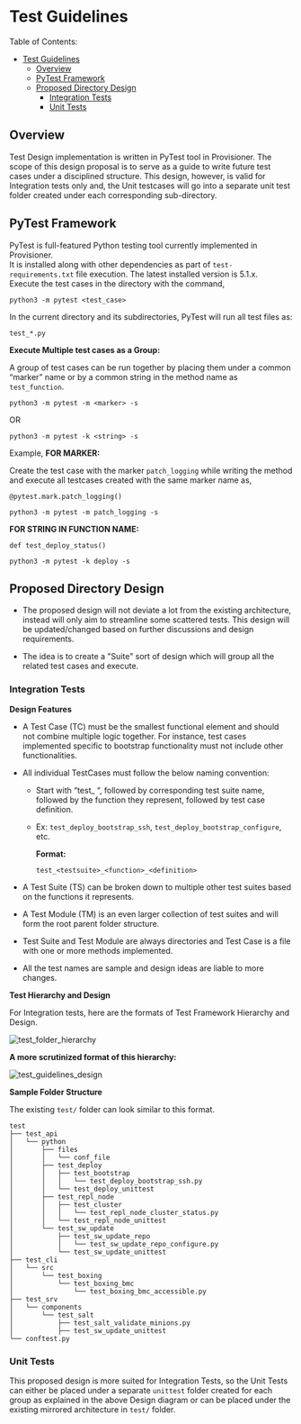 
# Test Guidelines

Table of Contents:

- [Test Guidelines](#test-guidelines)
  - [Overview](#overview)
  - [PyTest Framework](#pytest-framework)
  - [Proposed Directory Design](#proposed-directory-design)
    - [Integration Tests](#integration-tests)
    - [Unit Tests](#unit-tests)

## Overview

Test Design implementation is written in PyTest tool in Provisioner. The scope of this design proposal is to serve as a guide to write future test cases under a disciplined structure. This design, however, is valid for Integration tests only and, the Unit testcases will go into a separate unit test folder created under each corresponding sub-directory.

## PyTest Framework

PyTest is full-featured Python testing tool currently implemented in Provisioner.  
It is installed along with other dependencies as part of `test-requirements.txt` file execution. The latest installed version is 5.1.x.  
Execute the test cases in the directory with the command,

```
python3 -m pytest <test_case>
```

In the current directory and its subdirectories, PyTest will run all test files as:

```
test_*.py
```
**Execute Multiple test cases as a Group:**

A group of test cases can be run together by placing them under a common “marker” name or by a common string in the method name as `test_function`.

```
python3 -m pytest -m <marker> -s
```

OR

```
python3 -m pytest -k <string> -s
```

Example,
**FOR MARKER:**

Create the test case with the marker `patch_logging` while writing the method and execute all testcases created with the same marker name as,

```
@pytest.mark.patch_logging()

python3 -m pytest -m patch_logging -s
```

**FOR STRING IN FUNCTION NAME:**

```
def test_deploy_status()

python3 -m pytest -k deploy -s
```

## Proposed Directory Design

* The proposed design will not deviate a lot from the existing architecture, instead will only aim to streamline some scattered tests. This design will be updated/changed based on further discussions and design requirements.

* The idea is to create a "Suite" sort of design which will group all the related test cases and execute.


### Integration Tests

**Design Features**

* A Test Case (TC) must be the smallest functional element and should not combine multiple logic together. For instance, test cases implemented specific to bootstrap functionality must not include other functionalities.

* All individual TestCases must follow the below naming convention:
  * Start with “test_ “, followed by corresponding test suite name, followed by the function they represent, followed by test case definition.
  * Ex: `test_deploy_bootstrap_ssh`, `test_deploy_bootstrap_configure`, etc.  
  
    **Format:**
    ```
    test_<testsuite>_<function>_<definition>
    ```

* A Test Suite (TS) can be broken down to multiple other test suites based on the functions it represents.

* A Test Module (TM) is an even larger collection of test suites and will form the root parent folder structure.

* Test Suite and Test Module are always directories and Test Case is a file with one or more methods implemented.

* All the test names are sample and design ideas are liable to more changes.


**Test Hierarchy and Design**

For Integration tests, here are the formats of Test Framework Hierarchy and Design.

![test_folder_hierarchy](https://user-images.githubusercontent.com/70517184/102914245-fa073100-44a5-11eb-8a7d-5da0efa7b538.png)

**A more scrutinized format of this hierarchy:**

![test_guidelines_design](https://user-images.githubusercontent.com/70517184/102972259-c7e6e500-4520-11eb-9271-89e3f154883c.png)



**Sample Folder Structure** 

The existing `test/` folder can look similar to this format.

```
test
├── test_api
│   └── python
│       ├── files
│       │   └── conf_file
│       ├── test_deploy
│       │   ├── test_bootstrap
│       │   │   └── test_deploy_bootstrap_ssh.py
│       │   └── test_deploy_unittest
│       ├── test_repl_node
│       │   ├── test_cluster
│       │   │   └── test_repl_node_cluster_status.py
│       │   └── test_repl_node_unittest
│       └── test_sw_update
│           ├── test_sw_update_repo
│           │   └── test_sw_update_repo_configure.py
│           └── test_sw_update_unittest
├── test_cli
│   └── src
│       └── test_boxing
│           └── test_boxing_bmc
│               └── test_boxing_bmc_accessible.py
├── test_srv
│   └── components
│       └── test_salt
│           ├── test_salt_validate_minions.py
│           ├── test_sw_update_unittest
└── conftest.py

```

### Unit Tests 

This proposed design is more suited for Integration Tests, so the Unit Tests can either be placed under a separate `unittest` folder created for each group as explained in the above Design diagram or can be placed under the existing mirrored architecture in `test/` folder.  

